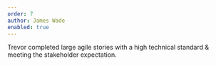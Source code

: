 ```yaml
---
order: 7
author: James Wade
enabled: true
---
```

Trevor completed large agile stories with a high technical standard & meeting
the stakeholder expectation.
